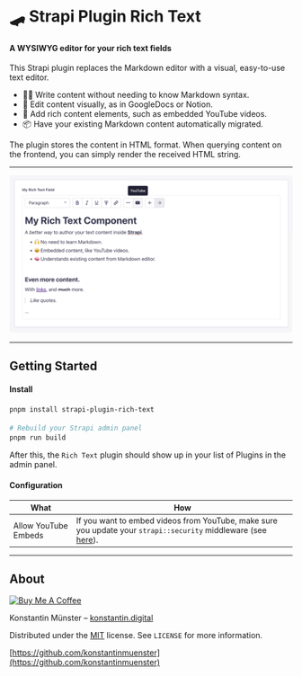 # 🛹 Strapi Plugin Rich Text

#### A WYSIWYG editor for your rich text fields

This Strapi plugin replaces the Markdown editor with a visual, easy-to-use text editor.

- 🧑‍🎓 Write content without needing to know Markdown syntax.
- 💅 Edit content visually, as in GoogleDocs or Notion.
- 🧱 Add rich content elements, such as embedded YouTube videos.
- 📦 Have your existing Markdown content automatically migrated.

The plugin stores the content in HTML format. When querying content on the frontend, you can simply render the received HTML string.

---

<img alt="strapi-rich-text-plugin" style="border-radius:5px" src="./strapi-plugin-rich-text-cover.png" width="640">

---

## Getting Started

#### Install

```bash
pnpm install strapi-plugin-rich-text

# Rebuild your Strapi admin panel
pnpm run build
```

After this, the `Rich Text` plugin should show up in your list of Plugins in the admin panel.

#### Configuration

| What                 | How                                                                                                                                                                                                                           |
| -------------------- | ----------------------------------------------------------------------------------------------------------------------------------------------------------------------------------------------------------------------------- |
| Allow YouTube Embeds | If you want to embed videos from YouTube, make sure you update your `strapi::security` middleware (see [here](https://github.com/konstantinmuenster/strapi-plugin-rich-text/blob/main/apps/strapi/config/middlewares.ts#L9)). |

---

## About

<a href="https://www.buymeacoffee.com/kmuenster" target="_blank"><img src="https://cdn.buymeacoffee.com/buttons/default-orange.png" alt="Buy Me A Coffee" height="41" width="174"></a>

Konstantin Münster – [konstantin.digital](https://konstantin.digital)

Distributed under the [MIT](http://showalicense.com/?fullname=Konstantin+M%C3%BCnster&year=2019#license-mit) license.
See `LICENSE` for more information.

[https://github.com/konstantinmuenster](https://github.com/konstantinmuenster)
